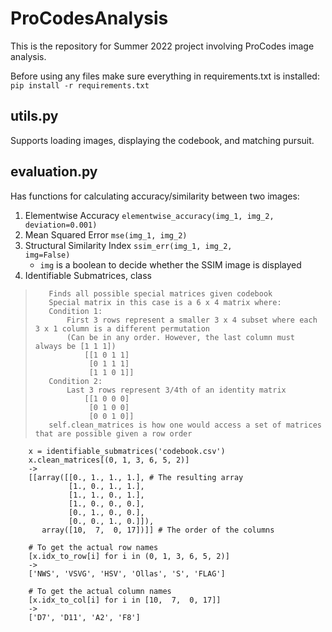 
# ProCodesAnalysis

This is the repository for Summer 2022 project involving ProCodes image analysis.  

Before using any files make sure everything in requirements.txt is installed:
 <code>pip install -r requirements.txt</code>  
## utils.py
Supports loading images, displaying the codebook, and matching pursuit.

## evaluation.py
Has functions for calculating accuracy/similarity between two images:  
1. Elementwise Accuracy <code>elementwise_accuracy(img_1, img_2, deviation=0.001)</code>
2. Mean Squared Error <code>mse(img_1, img_2)</code>
3. Structural Similarity Index <code>ssim_err(img_1, img_2, img=False)</code>  
    - <code>img</code> is a boolean to decide whether the SSIM image is displayed
4. Identifiable Submatrices, class
>        Finds all possible special matrices given codebook
>        Special matrix in this case is a 6 x 4 matrix where:
>        Condition 1:
>            First 3 rows represent a smaller 3 x 4 subset where each 3 x 1 column is a different permutation
>            (Can be in any order. However, the last column must always be [1 1 1])
>                [[1 0 1 1]
>                 [0 1 1 1]
>                 [1 1 0 1]]
>        Condition 2:
>            Last 3 rows represent 3/4th of an identity matrix
>                [[1 0 0 0]
>                 [0 1 0 0]
>                 [0 0 1 0]]
>        self.clean_matrices is how one would access a set of matrices that are possible given a row order
>        
        x = identifiable_submatrices('codebook.csv')
        x.clean_matrices[(0, 1, 3, 6, 5, 2)]
        ->
        [[array([[0., 1., 1., 1.], # The resulting array
                 [1., 0., 1., 1.],
                 [1., 1., 0., 1.],
                 [1., 0., 0., 0.],
                 [0., 1., 0., 0.],
                 [0., 0., 1., 0.]]),
           array([10,  7,  0, 17])]] # The order of the columns

        # To get the actual row names
        [x.idx_to_row[i] for i in (0, 1, 3, 6, 5, 2)]
        ->
        ['NWS', 'VSVG', 'HSV', 'Ollas', 'S', 'FLAG']

        # To get the actual column names
        [x.idx_to_col[i] for i in [10,  7,  0, 17]]
        ->
        ['D7', 'D11', 'A2', 'F8']
